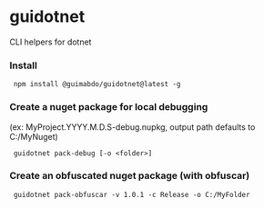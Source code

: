 # guidotnet
CLI helpers for dotnet

### Install
```
 npm install @guimabdo/guidotnet@latest -g
```

### Create a nuget package for local debugging 
(ex: MyProject.YYYY.M.D.S-debug.nupkg, output path defaults to C:/MyNuget)
```
 guidotnet pack-debug [-o <folder>]
```

### Create an obfuscated nuget package (with obfuscar)
```
 guidotnet pack-obfuscar -v 1.0.1 -c Release -o C:/MyFolder
```
